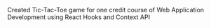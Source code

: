 Created Tic-Tac-Toe game for one credit course of Web Application Development using React Hooks and Context API
